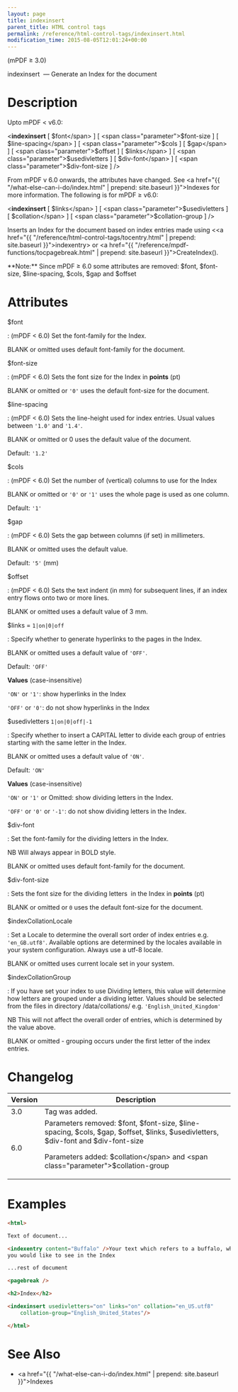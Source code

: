 ```yaml
---
layout: page
title: indexinsert
parent_title: HTML control tags
permalink: /reference/html-control-tags/indexinsert.html
modification_time: 2015-08-05T12:01:24+00:00
---
```


(mPDF &ge; 3.0)

indexinsert  — Generate an Index for the document

# Description

Upto mPDF < v6.0:

&lt;**indexinsert**
[ <span class="parameter">$font</span> ]
[ <span class="parameter">$font-size</span> ]
[ <span class="parameter">$line-spacing</span> ]
[ <span class="parameter">$cols</span> ]
[ <span class="parameter">$gap</span> ]
[ <span class="parameter">$offset</span> ]
[ <span class="parameter">$links</span> ]
[ <span class="parameter">$usedivletters</span> ]
[ <span class="parameter">$div-font</span> ]
[ <span class="parameter">$div-font-size</span> ] /&gt;

From mPDF v 6.0 onwards, the attributes have changed. See
<a href="{{ "/what-else-can-i-do/index.html" | prepend: site.baseurl }}">Indexes</a> for more information. The
following is for mPDF &ge; v6.0:

&lt;**indexinsert**
[ <span class="parameter">$links</span> ]
[ <span class="parameter">$usedivletters</span> ]
[ <span class="parameter">$collation</span> ]
[ <span class="parameter">$collation-group</span> ] /&gt;

Inserts an Index for the document based on index entries made using
&lt;<a href="{{ "/reference/html-control-tags/tocentry.html" | prepend: site.baseurl }}">indexentry</a>&gt;
or <a href="{{ "/reference/mpdf-functions/tocpagebreak.html" | prepend: site.baseurl }}">CreateIndex()</a>.

<div class="alert alert-info" role="alert" markdown="1">
  **Note:** Since mPDF &ge; 6.0 some attributes are removed:
  <span class="parameter">$font</span>, <span class="parameter">$font-size</span>, <span class="parameter">$line-spacing</span>,
  <span class="parameter">$cols</span>, <span class="parameter">$gap</span> and <span class="parameter">$offset</span>
</div>

# Attributes

<span class="parameter">$font </span>

: (mPDF < 6.0)
  Set the font-family for the Index.

  <span class="smallblock">BLANK</span> or omitted uses default font-family for the document.

<span class="parameter">$font-size</span>

: (mPDF < 6.0)
  Sets the font size for the Index in **points** (pt)

  <span class="smallblock">BLANK</span> or omitted or `'0'` uses the default font-size for the document.

<span class="parameter">$line-spacing</span>

: (mPDF < 6.0)
  Sets the line-height used for index entries. Usual values between `'1.0'` and `'1.4'`.

  <span class="smallblock">BLANK</span> or omitted or 0 uses the default value of the document.

  Default: `'1.2'`

<span class="parameter">$cols</span>

: (mPDF < 6.0)
  Set the number of (vertical) columns to use for the Index

  <span class="smallblock">BLANK</span> or omitted or `'0'` or `'1'` uses the whole page is used as one column.

  Default: `'1'`

<span class="parameter">$gap</span>

: (mPDF < 6.0)
  Sets the gap between columns (if set) in millimeters.

  <span class="smallblock">BLANK</span> or omitted uses the default value.

  Default: `'5'` (mm)

<span class="parameter">$offset</span>

: (mPDF < 6.0)
  Sets the text indent (in mm) for subsequent lines, if an index entry flows onto two or more lines.

  <span class="smallblock">BLANK</span> or omitted uses a default value of 3 mm.

<span class="parameter">$links </span> = `1|on|0|off`

: Specify whether to generate hyperlinks to the pages in the Index.

  <span class="smallblock">BLANK</span> or omitted uses a default value of `'OFF'`.

  Default:  `'OFF'`

  **Values** (case-insensitive)

  `'ON'` or `'1'`: show hyperlinks in the Index

  `'OFF'` or `'0'`: do not show hyperlinks in the Index

<span class="parameter">$usedivletters </span> `1|on|0|off|-1`

: Specify whether to insert a CAPITAL letter to divide each group of entries starting with the same letter in the Index.

  <span class="smallblock">BLANK</span> or omitted uses a default value of `'ON'`.

  Default: `'ON'`

  **Values** (case-insensitive)

  `'ON'` or `'1'` or Omitted: show dividing letters in the Index.

  `'OFF'` or `'0'` or `'-1'`: do not show dividing letters in the Index.

<span class="parameter">$div-font</span>

: Set the font-family for the dividing letters in the Index.

  NB Will always appear in <span class="smallblock">BOLD</span> style.

  <span class="smallblock">BLANK</span> or omitted uses default font-family for the document.

<span class="parameter">$div-font-size</span>

: Sets the font size for the dividing letters  in the Index in **points** (pt)

  <span class="smallblock">BLANK</span> or omitted or `0` uses the default font-size for the document.

<span class="parameter">$indexCollationLocale</span>

: Set a Locale to determine the overall sort order of index entries e.g. `'en_GB.utf8'`. Available options are determined
  by the locales available in your system configuration. Always use a utf-8 locale.

  <span class="smallblock">BLANK</span> or omitted uses current locale set in your system.

<span class="parameter">$indexCollationGroup</span>

: If you have set your index to use Dividing letters, this value will determine how letters are grouped under a dividing
  letter. Values should be selected from the files in directory <span class="filename">/data/collations/</span> e.g.
  `'English_United_Kingdom'`

  NB This will not affect the overall order of entries, which is determined by the value above.

  <span class="smallblock">BLANK</span> or omitted - grouping occurs under the first letter of the index entries.

# Changelog

<table class="table">
<thead>
<tr>
  <th>Version</th>
  <th>Description</th>
</tr>
</thead>
<tbody>
<tr>
  <td>3.0</td>
  <td>Tag was added.</td>
</tr>
<tr>
  <td>6.0</td>
  <td markdown="1">
Parameters removed:
<span class="parameter">$font</span>, <span class="parameter">$font-size</span>,
<span class="parameter">$line-spacing</span>, <span class="parameter">$cols</span>,
<span class="parameter">$gap</span>, <span class="parameter">$offset</span>,
<span class="parameter">$links</span>, <span class="parameter">$usedivletters</span>, 
<span class="parameter">$div-font</span> and <span class="parameter">$div-font-size</span>

Parameters added:
<span class="parameter">$collation</span> and <span class="parameter">$collation-group</span>
</td>
</tr>
</tbody>
</table>

# Examples

```html
<html>

Text of document...

<indexentry content="Buffalo" />Your text which refers to a buffalo, which
you would like to see in the Index

...rest of document

<pagebreak />

<h2>Index</h2>

<indexinsert usedivletters="on" links="on" collation="en_US.utf8"
    collation-group="English_United_States"/>

</html>

```

# See Also

- <a href="{{ "/what-else-can-i-do/index.html" | prepend: site.baseurl }}">Indexes</a>
